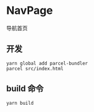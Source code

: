 # NavPage

导航首页

## 开发

```
yarn global add parcel-bundler
parcel src/index.html

```

## build 命令

```
yarn build
```
